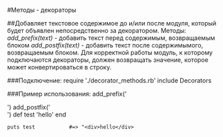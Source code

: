 #Методы - декораторы

##Добавляет текстовое содержимое до и/или после модуля, который будет объявлен непосредственно за декоратором.
    Методы:
    *add_prefix(text)* - добавить текст перед содержимым, возвращаемым блоком
    *add_postfix(text)* - добавить текст после содержимымого, возвращаемым блоком.
     Для корректной работы модуль, к которому подключаются декораторы, должен возвращать значение, которое может конвертироваться в строку.

###Подключение:
require './decorator_methods.rb'
include Decorators

###Пример использования:
    add_prefix('<div>')
    add_postfix('</div>')
    def test
      'hello'
    end

    puts test           #=> "<div>hello</div>

